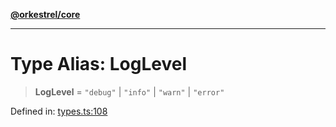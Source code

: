 [**@orkestrel/core**](../index.md)

***

# Type Alias: LogLevel

> **LogLevel** = `"debug"` \| `"info"` \| `"warn"` \| `"error"`

Defined in: [types.ts:108](https://github.com/orkestrel/core/blob/98df1af1b029ad0f39e413b90869151f4152e5dd/src/types.ts#L108)
